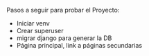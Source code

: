 Pasos a seguir para probar el Proyecto:

- Iniciar venv
- Crear superuser
- migrar django para generar la DB
- Página principal, link a páginas secundarias
